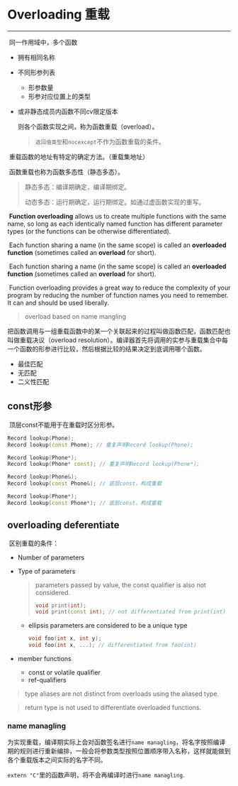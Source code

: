 # Overloading 重载

---

​		同一作用域中，多个函数

-   拥有相同名称

-   不同形参列表

    -   形参数量
    -   形参对应位置上的类型

-   或非静态成员内函数不同cv限定版本

    则各个函数实现之间，称为函数重载（overload）。

    > `返回值类型`和``nocexcept``不作为函数重载的条件。

​	重载函数的地址有特定的确定方法。（重载集地址）

​	函数重载也称为函数多态性（静态多态）。

>   静态多态：编译期确定，编译期绑定。
>
>   动态多态：运行期确定，运行期绑定。如通过虚函数实现的重写。



​		**Function overloading** allows us to create multiple functions with the same name, so long as each identically named function has different parameter types (or the functions can be otherwise differentiated).

​		Each function sharing a name (in the same scope) is called an **overloaded function** (sometimes called an **overload** for short).

​		Each function sharing a name (in the same scope) is called an **overloaded function** (sometimes called an **overload** for short).

​		Function overloading provides a great way to reduce the complexity of your program by reducing the number of function names you need to remember. It can and should be used liberally.

> overload based on name mangling

​		把函数调用与一组重载函数中的某一个关联起来的过程叫做函数匹配，函数匹配也叫做重载决议（overload resolution）。编译器首先将调用的实参与重载集合中每一个函数的形参进行比较，然后根据比较的结果决定到底调用哪个函数。

- 最佳匹配
- 无匹配
- 二义性匹配



## const形参

​		顶层const不能用于在重载时区分形参。

```c++
Record lookup(Phone);
Record lookup(const Phone); // 重复声明Record lookup(Phone);

Record lookup(Phone*);
Record lookup(Phone* const); // 重复声明Record lookup(Phone*);

Record lookup(Phone&);
Record lookup(const Phone&); // 底层const，构成重载

Record lookup(Phone*);
Record lookup(const Phone*); // 底层const，构成重载
```







## overloading deferentiate

​		区别重载的条件：

- Number of parameters

- Type of parameters

  > parameters passed by value, the const qualifier is also not considered.
  >
  > ```c++
  > void print(int);
  > void print(const int); // not differentiated from print(int)
  > ```

  - ellipsis parameters are considered to be a unique type

    ```c++
    void foo(int x, int y);
    void foo(int x, ...); // differentiated from foo(int)
    ```

- member functions

  - const or volatile qualifier
  - ref-qualifiers

>  type aliases are not distinct from overloads using the aliased type.

> return type is not used to differentiate overloaded functions. 



### name managling

​		为实现重载，编译期实际上会对函数签名进行`name managling`，将名字按照编译期的规则进行重新编排，一般会将参数类型按照位置顺序带入名称，这样就能做到各个重载版本之间实际的名字不同。

​		`extern "C"`里的函数声明，将不会再编译时进行`name managling`.



